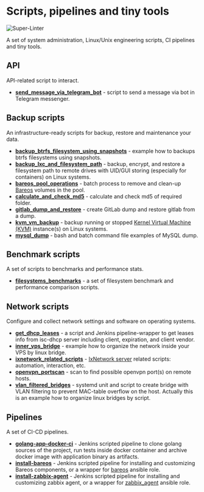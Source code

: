 # Scripts, pipelines and tiny tools

![Super-Linter](
https://github.com/alexanderbazhenoff/scripts-pipelines-and-tiny-tools/actions/workflows/lint.yml/badge.svg?branch=master)

A set of system administration, Linux/Unix engineering scripts, CI pipelines and tiny tools.

## API

API-related script to interact.

- [**send_message_via_telegram_bot**](api/send_message_via_telegram_bot/README.md) - script to send a message via bot in
Telegram messenger.

## Backup scripts

An infrastructure-ready scripts for backup, restore and maintenance your data.

- [**backup_btrfs_filesystem_using_snapshots**](backup/backup_btrfs_using_snapshot/README.md) - example how to backups
  btrfs filesystems using snapshots.
- [**backup_lxc_and_filesystem_path**](backup/backup_lxc_and_filesystem_path/README.md) - backup, encrypt, and restore a
  filesystem path to remote drives with UID/GUI storing (especially for containers) on Linux systems.
- [**bareos_pool_operations**](backup/bareos_pool_operations/README.md) - batch process to remove and clean-up
  [Bareos](https://www.bareos.com/) volumes in the pool.
- [**calculate_and_check_md5**](backup/calculate_and_check_md5) - calculate and check md5 of required folder.
- [**gitlab_dump_and_restore**](backup/gitlab_dump_and_restore/README.md) - create GitLab dump and restore gitlab from a
  dump.
- [**kvm_vm_backup**](backup/kvm_vm_backup/README.md) - backup running or stopped
[Kernel Virtual Machine (KVM)](https://www.linux-kvm.org/page/Main_Page) instance(s) on Linux systems.
- [**mysql_dump**](backup/mysql_dump/README.md) - bash and batch command file examples of MySQL dump.

## Benchmark scripts

A set of scripts to benchmarks and performance stats.

- [**filesystems_benchmarks**](benchmark/filesystems_benchmarks/README.md) - a set of filesystem benchmark and
  performance comparison scripts.

## Network scripts

Configure and collect network settings and software on operating systems.

- [**get_dhcp_leases**](network/get_dhcpd_leases/README.md) - a script and Jenkins pipeline-wrapper to get leases info
  from isc-dhcp server including client, expiration, and client vendor.
- [**inner_vps_bridge**](network/inner_vps_bridge/README.md) - example how to organize the network inside your VPS by
  linux bridge.
- [**ixnetwork_related_scripts**](network/ixnetwork_related_scripts/README.md) -
  [IxNetwork server](https://support.ixiacom.com/version/ixnetwork-916) related scripts: automation, interaction, etc.
- [**openvpn_portscan**](network/openvpn_portscan/README.md) - scan to find possible openvpn port(s) on remote hosts.
- [**vlan_filtered_bridges**](network/vlan_filtered_bridges/README.md) - systemd unit and script to create bridge with
  VLAN filtering to prevent MAC-table overflow on the host. Actually this is an example how to organize linux bridges by
  script.

## Pipelines

A set of CI-CD pipelines.

- [**golang-app-docker-ci**](pipelines/golang-app-docker-ci/README.md) - Jenkins scripted pipeline to clone golang 
  sources of the project, run tests inside docker container and archive docker image with application binary as
  artifacts.
- [**install-bareos**](pipelines/install-bareos/README.md) - Jenkins scripted pipeline for installing and customizing
  Bareos components, or a wrapper for
  [bareos](https://github.com/alexanderbazhenoff/ansible-collection-linux/tree/main/roles/bareos) ansible role.
- [**install-zabbix-agent**](pipelines/install-zabbix-agent/README.md) - Jenkins scripted pipeline for installing and
  customizing zabbix agent, or a wrapper for
  [zabbix_agent](https://github.com/alexanderbazhenoff/ansible-collection-linux/tree/main/roles/zabbix_agent)
  ansible role.